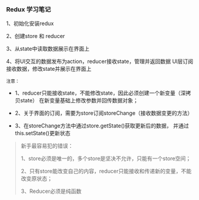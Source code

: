 ###  Redux 学习笔记

1、初始化安装redux

2、创建store 和 reducer

3、从state中读取数据展示在界面上

4、将UI交互的数据发布为action，reducer接收state，管理并返回数据
UI层订阅接收数据，修改state并展示在界面上

`注意：`

- 1、reducer只能接收state，不能修改state，因此必须创建一个新变量（深拷贝state）
在新变量基础上修改参数并回传数据对象；    

- 2、关于界面的订阅，需要为store订阅storeChange（接收数据变更的方法）

- 3、在storeChange方法中通过store.getState()获取更新后的数据，
并通过this.setState()更新状态

> 新手最容易犯的错误：
>
> 1、store必须是唯一的，多个store是坚决不允许，只能有一个store空间；
>
> 2、只有store能改变自己的内容，reducer只能接收和传递新的变量，不能改变原状态；
>
> 3、Reducer必须是纯函数
>


